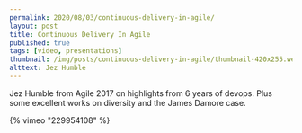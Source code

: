```yaml
---
permalink: 2020/08/03/continuous-delivery-in-agile/
layout: post
title: Continuous Delivery In Agile
published: true
tags: [video, presentations]
thumbnail: /img/posts/continuous-delivery-in-agile/thumbnail-420x255.webp
alttext: Jez Humble
---
```


Jez Humble from Agile 2017 on highlights from 6 years of devops. Plus some excellent works on
diversity and the James Damore case.

{% vimeo "229954108" %}
